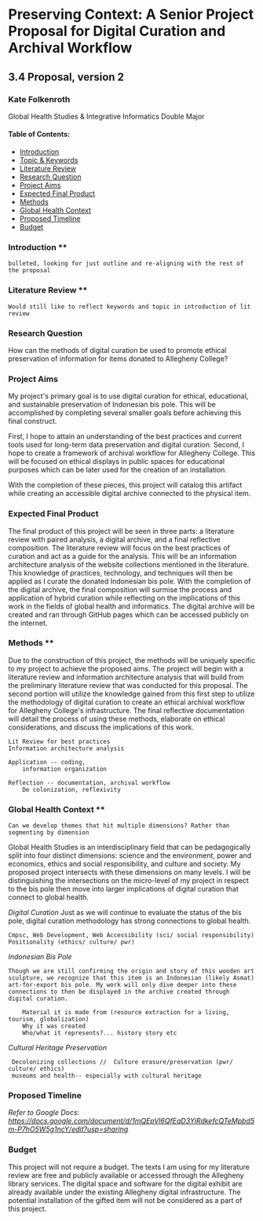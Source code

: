 # Preserving Context: A Senior Project Proposal for Digital Curation and Archival Workflow

## 3.4 Proposal, version 2

### Kate Folkenroth
Global Health Studies & Integrative Informatics Double Major

#### Table of Contents:

- [Introduction](#Introduction)
- [Topic & Keywords](#Topic-&-keywords)
- [Literature Review](#Literature-review)
- [Research Question](#Research-question)
- [Project Aims](#Project-aims)
- [Expected Final Product](#Expected-final-product)
- [Methods](#Methods)
- [Global Health Context](#Global-health-context)
- [Proposed Timeline](#Proposed-timeline)
- [Budget](#Budget)

### Introduction **

```Notes
bulleted, looking for just outline and re-aligning with the rest of the proposal

```

### Literature Review **

```Notes
Would still like to reflect keywords and topic in introduction of lit review

```

### Research Question

How can the methods of digital curation be used to promote ethical preservation of information for items donated to Allegheny College?

### Project Aims

My project's primary goal is to use digital curation for  ethical, educational, and sustainable preservation of Indonesian bis pole. This will be accomplished by completing several smaller goals before achieving this final construct. 

First, I hope to attain an understanding of the best practices and current tools used for long-term data preservation and digital curation. Second, I hope to create a framework of archival workflow for Allegheny College. This will be focused on ethical displays in public spaces for educational purposes which can be later used for the creation of an installation. 

With the completion of these pieces, this project will catalog this artifact while creating an accessible digital archive connected to the physical item.


### Expected Final Product

The final product of this project will be seen in three parts: a literature review with paired analysis, a digital archive, and a final reflective composition. The literature review will focus on the best practices of curation and act as a guide for the analysis. This will be an information architecture analysis of the website collections mentioned in the literature. This knowledge of practices, technology, and techniques will then be applied as I curate the donated Indonesian bis pole. With the completion of the digital archive,  the final composition will surmise the process and application of hybrid curation while reflecting on the implications of this work in the fields of global health and informatics. The digital archive will be created and ran through GitHub pages which can be accessed publicly on the internet.


### Methods **

Due to the construction of this project, the methods will be uniquely specific to my project to achieve the proposed aims. The project will begin with a literature review and information architecture analysis that will build from the preliminary literature review that was conducted for this proposal. The second portion will utilize the knowledge gained from this first step to utilize the methodology of digital curation to create an ethical archival workflow for Allegheny College's  infrastructure. The final reflective documentation will detail the process of using these methods, elaborate on ethical considerations, and discuss the implications of this work. 

```Notes
Lit Review for best practices
Information architecture analysis

Application -- coding, 
    information organization

Reflection -- documentation, archival workflow
    De colonization, reflexivity

```

### Global Health Context **
```
Can we develop themes that hit multiple dimensions? Rather than segmenting by dimension
```
Global Health Studies is an interdisciplinary field that can be pedagogically split into four distinct dimensions: science and the environment, power and economics, ethics and social responsibility, and culture and society. My proposed project intersects with these dimensions on many levels. I will be distinguishing the intersections on the micro-level of my project in respect to the bis pole then move into larger implications of digital curation that connect to global health. 

*Digital Curation*
    Just as we will continue to evaluate the status of the bis pole, digital curation methodology has strong connections to global health. 

```
Cmpsc, Web Development, Web Accessibility (sci/ social responsibility)   
Positionality (ethics/ culture/ pwr)
```

*Indonesian Bis Pole*

    Though we are still confirming the origin and story of this wooden art sculpture, we recognize that this item is an Indonesian (likely Asmat) art-for-export bis pole. My work will only dive deeper into these connections to then be displayed in the archive created through digital curation.

```
    Material it is made from (resource extraction for a living, tourism, globalization)
    Why it was created
    Who/what it represents?... history story etc
```


*Cultural Heritage Preservation*

```
 Decolonizing collections //  Culture erasure/preservation (pwr/ culture/ ethics)
 museums and health-- especially with cultural heritage
```

### Proposed Timeline

*Refer to Google Docs: https://docs.google.com/document/d/1mQEpVl6QfEaD3YiRdkefcQTeMpbd5m-P7hO5W5g1ncY/edit?usp=sharing*

### Budget

This project will not require a budget. The texts I am using for my literature review are free and publicly available or accessed through the Allegheny library services. The digital space and software for the digital exhibit are already available under the existing Allegheny digital infrastructure. The potential installation of the gifted item will not be considered as a part of this project.